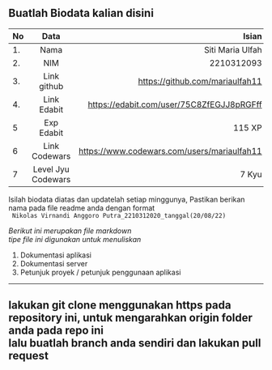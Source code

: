 **Buatlah Biodata kalian disini** <br />
----------------------------------------
|No | Data  | Isian|
|---|:-------:|------:|
|1. |Nama     |Siti Maria Ulfah|
|2.| NIM        |2210312093|
|3. |Link github |https://github.com/mariaulfah11|
|4.| Link Edabit |https://edabit.com/user/75C8ZfEGJJ8pRGFff|
|5|Exp Edabit   |115 XP|
|6| Link Codewars|https://www.codewars.com/users/mariaulfah11|
|7| Level Jyu Codewars|7 Kyu|

Isilah biodata diatas dan updatelah setiap minggunya,
Pastikan berikan nama pada file readme anda dengan format <br/>
`
Nikolas Virnandi Anggoro Putra_2210312020_tanggal(20/08/22)` 

*Berikut ini merupakan file markdown <br/> tipe file ini digunakan untuk menuliskan*
1. Dokumentasi aplikasi
2. Dokumentasi server
3. Petunjuk proyek / petunjuk penggunaan aplikasi
----
**lakukan git clone menggunakan https pada repository ini, untuk mengarahkan origin folder anda pada repo ini<br/> lalu buatlah branch anda sendiri dan lakukan pull request**
----
